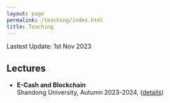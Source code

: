 ```yaml
---
layout: page
permalink: /teaching/index.html
title: Teaching
---
```


Lastest Update: 1st Nov 2023&nbsp; 

## Lectures

- **E-Cash and Blockchain** \
  Shandong University, Autumn 2023-2024, ([details](/teaching/ecash))
  
  <br>
  <br>
  <br>
  <br>
  <br>
  <br>
  <br>
  <br>
  <br>
  <br>


  <br>
  <br>
  <br>
  <br>
  <br>
  <br>
  <br>
  <br>
  <br>
  <br>

